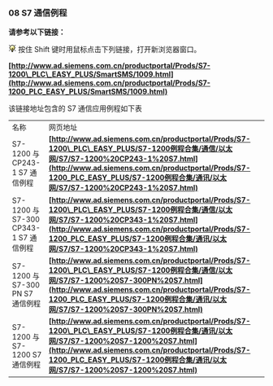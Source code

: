 ### 08 S7 通信例程

**请参考以下链接：**

![](images/3.gif) 按住 Shift 键时用鼠标点击下列链接，打开新浏览器窗口。

**[http://www.ad.siemens.com.cn/productportal/Prods/S7-1200\_PLC\_EASY_PLUS/SmartSMS/1009.html](http://www.ad.siemens.com.cn/productportal/Prods/S7-1200_PLC_EASY_PLUS/SmartSMS/1009.html)**

该链接地址包含的 S7 通信应用例程如下表

|     |     |
| --- | --- |
| 名称  | 网页地址 |
| S7-1200 与 CP243-1 S7 通信例程 | **[http://www.ad.siemens.com.cn/productportal/Prods/S7-1200\_PLC\_EASY_PLUS/S7-1200例程合集/通信/以太网/S7/S7-1200%20CP243-1%20S7.html](http://www.ad.siemens.com.cn/productportal/Prods/S7-1200_PLC_EASY_PLUS/S7-1200例程合集/通讯/以太网/S7/S7-1200%20CP243-1%20S7.html)** |
| S7-1200 与 S7-300 CP343-1 S7 通信例程 | **[http://www.ad.siemens.com.cn/productportal/Prods/S7-1200\_PLC\_EASY_PLUS/S7-1200例程合集/通信/以太网/S7/S7-1200%20CP343-1%20S7.html](http://www.ad.siemens.com.cn/productportal/Prods/S7-1200_PLC_EASY_PLUS/S7-1200例程合集/通讯/以太网/S7/S7-1200%20CP343-1%20S7.html)** |
| S7-1200 与 S7-300 PN S7 通信例程 | **[http://www.ad.siemens.com.cn/productportal/Prods/S7-1200\_PLC\_EASY_PLUS/S7-1200例程合集/通信/以太网/S7/S7-1200%20S7-300PN%20S7.html](http://www.ad.siemens.com.cn/productportal/Prods/S7-1200_PLC_EASY_PLUS/S7-1200例程合集/通讯/以太网/S7/S7-1200%20S7-300PN%20S7.html)** |
| S7-1200 与 S7-1200 S7 通信例程 | **[http://www.ad.siemens.com.cn/productportal/Prods/S7-1200\_PLC\_EASY_PLUS/S7-1200例程合集/通讯/以太网/S7/S7-1200%20S7-1200%20S7.html](http://www.ad.siemens.com.cn/productportal/Prods/S7-1200_PLC_EASY_PLUS/S7-1200例程合集/通讯/以太网/S7/S7-1200%20S7-1200%20S7.html)** |